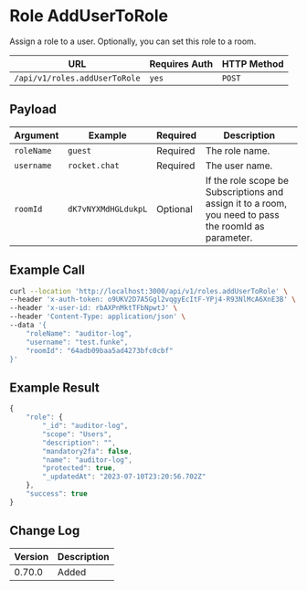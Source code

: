 # Role AddUserToRole

Assign a role to a user. Optionally, you can set this role to a room.

| URL                           | Requires Auth | HTTP Method |
| ----------------------------- | ------------- | ----------- |
| `/api/v1/roles.addUserToRole` | `yes`         | `POST`      |

## Payload

| Argument   | Example             | Required | Description                                                                                           |
| ---------- | ------------------- | -------- | ----------------------------------------------------------------------------------------------------- |
| `roleName` | `guest`             | Required | The role name.                                                                                        |
| `username` | `rocket.chat`       | Required | The user name.                                                                                        |
| `roomId`   | `dK7vNYXMdHGLdukpL` | Optional | If the role scope be Subscriptions and assign it to a room, you need to pass the roomId as parameter. |

## Example Call

```bash
curl --location 'http://localhost:3000/api/v1/roles.addUserToRole' \
--header 'x-auth-token: o9UKV2D7A5Ggl2vqgyEcItF-YPj4-R93NlMcA6XnE3B' \
--header 'x-user-id: rbAXPnMktTFbNpwtJ' \
--header 'Content-Type: application/json' \
--data '{
    "roleName": "auditor-log", 
    "username": "test.funke", 
    "roomId": "64adb09baa5ad4273bfc0cbf" 
}'
```

## Example Result

```javascript
{
    "role": {
        "_id": "auditor-log",
        "scope": "Users",
        "description": "",
        "mandatory2fa": false,
        "name": "auditor-log",
        "protected": true,
        "_updatedAt": "2023-07-10T23:20:56.702Z"
    },
    "success": true
}
```

## Change Log

| Version | Description |
| ------- | ----------- |
| 0.70.0  | Added       |
